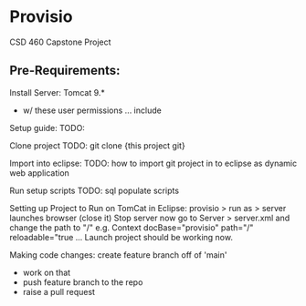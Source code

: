 # Provisio
CSD 460 Capstone Project

## Pre-Requirements: 
Install Server: Tomcat 9.*
  - w/ these user permissions ... include

Setup guide:
TODO:

Clone project 
TODO: git clone {this project git}

Import into eclipse: 
TODO: how to import git project in to eclipse as dynamic web application

Run setup scripts
TODO: sql populate scripts

Setting up Project to Run on TomCat in Eclipse:
provisio > run as > server 
launches browser  (close it)
Stop server
now go to Server > server.xml 
and change the path to "/"
e.g.
Context docBase="provisio" path="/" reloadable="true ...
Launch project should be working now.

Making code changes:
create feature branch off of 'main'
  - work on that 
  - push feature branch to the repo 
  - raise a pull request
